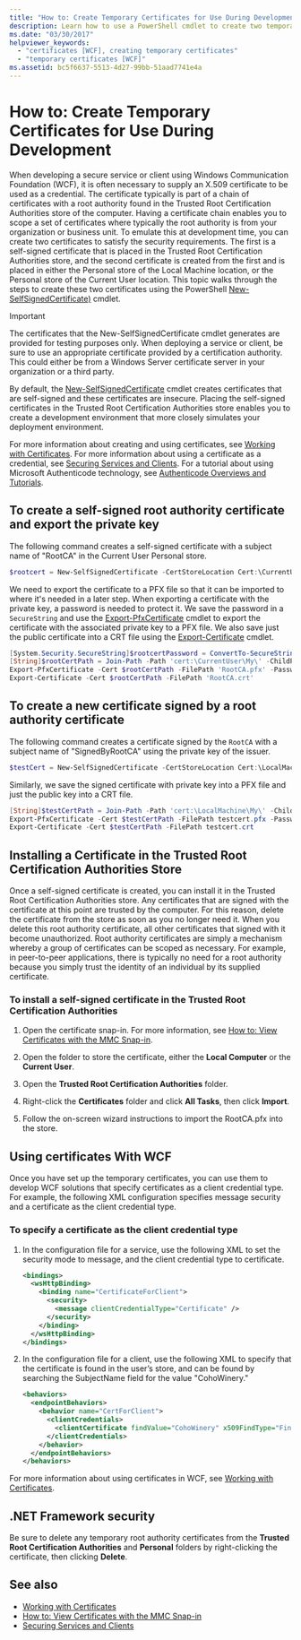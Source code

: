 ```yaml
---
title: "How to: Create Temporary Certificates for Use During Development"
description: Learn how to use a PowerShell cmdlet to create two temporary X.509 certificates for use in developing a secure WCF service or client.
ms.date: "03/30/2017"
helpviewer_keywords: 
  - "certificates [WCF], creating temporary certificates"
  - "temporary certificates [WCF]"
ms.assetid: bc5f6637-5513-4d27-99bb-51aad7741e4a
---
```

# How to: Create Temporary Certificates for Use During Development

When developing a secure service or client using Windows Communication Foundation (WCF), it is often necessary to supply an X.509 certificate to be used as a credential. The certificate typically is part of a chain of certificates with a root authority found in the Trusted Root Certification Authorities store of the computer. Having a certificate chain enables you to scope a set of certificates where typically the root authority is from your organization or business unit. To emulate this at development time, you can create two certificates to satisfy the security requirements. The first is a self-signed certificate that is placed in the Trusted Root Certification Authorities store, and the second certificate is created from the first and is placed in either the Personal store of the Local Machine location, or the Personal store of the Current User location. This topic walks through the steps to create these two certificates using the PowerShell [New-SelfSignedCertificate)](/powershell/module/pkiclient/new-selfsignedcertificate) cmdlet.

> [!IMPORTANT]
> The certificates that the New-SelfSignedCertificate cmdlet generates are provided for testing purposes only. When deploying a service or client, be sure to use an appropriate certificate provided by a certification authority. This could either be from a Windows Server certificate server in your organization or a third party.
>
> By default, the [New-SelfSignedCertificate](/powershell/module/pkiclient/new-selfsignedcertificate) cmdlet creates certificates that are self-signed and these certificates are insecure. Placing the self-signed certificates in the Trusted Root Certification Authorities store enables you to create a development environment that more closely simulates your deployment environment.

 For more information about creating and using certificates, see [Working with Certificates](working-with-certificates.md). For more information about using a certificate as a credential, see [Securing Services and Clients](securing-services-and-clients.md). For a tutorial about using Microsoft Authenticode technology, see [Authenticode Overviews and Tutorials](/previous-versions/windows/internet-explorer/ie-developer/platform-apis/ms537360(v=vs.85)).

## To create a self-signed root authority certificate and export the private key

The following command creates a self-signed certificate with a subject name of "RootCA" in the Current User Personal store.

```powershell
$rootcert = New-SelfSignedCertificate -CertStoreLocation Cert:\CurrentUser\My -DnsName "RootCA" -TextExtension @("2.5.29.19={text}CA=true") -KeyUsage CertSign,CrlSign,DigitalSignature
```

We need to export the certificate to a PFX file so that it can be imported to where it's needed in a later step. When exporting a certificate with the private key, a password is needed to protect it. We save the password in a `SecureString` and use the [Export-PfxCertificate](/powershell/module/pkiclient/export-pfxcertificate) cmdlet to export the certificate with the associated private key to a PFX file. We also save just the public certificate into a CRT file using the [Export-Certificate](/powershell/module/pkiclient/export-certificate) cmdlet.

```powershell
[System.Security.SecureString]$rootcertPassword = ConvertTo-SecureString -String "password" -Force -AsPlainText
[String]$rootCertPath = Join-Path -Path 'cert:\CurrentUser\My\' -ChildPath "$($rootcert.Thumbprint)"
Export-PfxCertificate -Cert $rootCertPath -FilePath 'RootCA.pfx' -Password $rootcertPassword
Export-Certificate -Cert $rootCertPath -FilePath 'RootCA.crt'
```

## To create a new certificate signed by a root authority certificate

The following command creates a certificate signed by the `RootCA` with a subject name of "SignedByRootCA" using the private key of the issuer.

```powershell
$testCert = New-SelfSignedCertificate -CertStoreLocation Cert:\LocalMachine\My -DnsName "SignedByRootCA" -KeyExportPolicy Exportable -KeyLength 2048 -KeyUsage DigitalSignature,KeyEncipherment -Signer $rootCert
```

Similarly, we save the signed certificate with private key into a PFX file and just the public key into a CRT file.

```powershell
[String]$testCertPath = Join-Path -Path 'cert:\LocalMachine\My\' -ChildPath "$($testCert.Thumbprint)"
Export-PfxCertificate -Cert $testCertPath -FilePath testcert.pfx -Password $rootcertPassword
Export-Certificate -Cert $testCertPath -FilePath testcert.crt
```

## Installing a Certificate in the Trusted Root Certification Authorities Store

Once a self-signed certificate is created, you can install it in the Trusted Root Certification Authorities store. Any certificates that are signed with the certificate at this point are trusted by the computer. For this reason, delete the certificate from the store as soon as you no longer need it. When you delete this root authority certificate, all other certificates that signed with it become unauthorized. Root authority certificates are simply a mechanism whereby a group of certificates can be scoped as necessary. For example, in peer-to-peer applications, there is typically no need for a root authority because you simply trust the identity of an individual by its supplied certificate.

### To install a self-signed certificate in the Trusted Root Certification Authorities

1. Open the certificate snap-in. For more information, see [How to: View Certificates with the MMC Snap-in](how-to-view-certificates-with-the-mmc-snap-in.md).

2. Open the folder to store the certificate, either the **Local Computer** or the **Current User**.

3. Open the **Trusted Root Certification Authorities** folder.

4. Right-click the **Certificates** folder and click **All Tasks**, then click **Import**.

5. Follow the on-screen wizard instructions to import the RootCA.pfx into the store.

## Using certificates With WCF

Once you have set up the temporary certificates, you can use them to develop WCF solutions that specify certificates as a client credential type. For example, the following XML configuration specifies message security and a certificate as the client credential type.

### To specify a certificate as the client credential type

1. In the configuration file for a service, use the following XML to set the security mode to message, and the client credential type to certificate.

    ```xml
    <bindings>
      <wsHttpBinding>
        <binding name="CertificateForClient">
          <security>
            <message clientCredentialType="Certificate" />
          </security>
        </binding>
      </wsHttpBinding>
    </bindings>
    ```

2. In the configuration file for a client, use the following XML to specify that the certificate is found in the user’s store, and can be found by searching the SubjectName field for the value "CohoWinery."

    ```xml
    <behaviors>
      <endpointBehaviors>
        <behavior name="CertForClient">
          <clientCredentials>
            <clientCertificate findValue="CohoWinery" x509FindType="FindBySubjectName" />
          </clientCredentials>
        </behavior>
      </endpointBehaviors>
    </behaviors>
    ```

For more information about using certificates in WCF, see [Working with Certificates](working-with-certificates.md).

## .NET Framework security

Be sure to delete any temporary root authority certificates from the **Trusted Root Certification Authorities** and **Personal** folders by right-clicking the certificate, then clicking **Delete**.

## See also

- [Working with Certificates](working-with-certificates.md)
- [How to: View Certificates with the MMC Snap-in](how-to-view-certificates-with-the-mmc-snap-in.md)
- [Securing Services and Clients](securing-services-and-clients.md)
